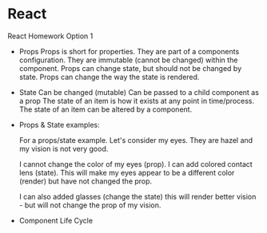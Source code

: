# React
React Homework Option 1


- Props
  Props is short for properties.
  They are part of a components configuration.
  They are immutable (cannot be changed) within the component.
  Props can change state, but should not be changed by state.
  Props can change the way the state is rendered.

- State
  Can be changed (mutable)
  Can be passed to a child component as a prop
  The state of an item is how it exists at any point in time/process.
  The state of an item can be altered by a component.


- Props & State examples:

  For a props/state example.  Let's consider my eyes.  They are hazel and my vision is not very good.

  I cannot change the color of my eyes (prop).  I can add colored contact lens (state).  This will make my eyes appear to be a different color (render) but have not changed the prop.

  I can also added glasses (change the state) this will render better vision - but will not change the prop of my vision.
  


- Component Life Cycle



